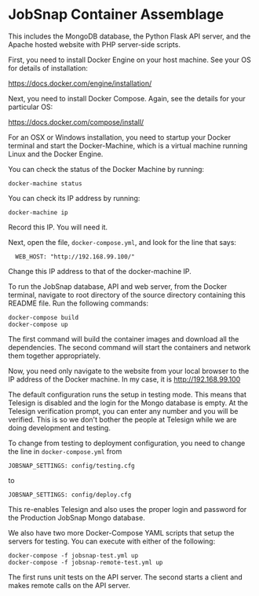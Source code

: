 # JobSnap Container Assemblage

This includes the MongoDB database, the Python Flask API server, and the Apache hosted website with PHP server-side scripts.

First, you need to install Docker Engine on your host machine.  See your OS for details of installation:

https://docs.docker.com/engine/installation/


Next, you need to install Docker Compose.  Again, see the details for your particular OS:

https://docs.docker.com/compose/install/


For an OSX or Windows installation, you need to startup your Docker terminal and start the Docker-Machine, which is a virtual machine running Linux and the Docker Engine.

You can check the status of the Docker Machine by running:

    docker-machine status

You can check its IP address by running:

    docker-machine ip

Record this IP.  You will need it.

Next, open the file, `docker-compose.yml`, and look for the line that says:

      WEB_HOST: "http://192.168.99.100/"
    
Change this IP address to that of the docker-machine IP.


To run the JobSnap database, API and web server, from the Docker terminal, navigate to root directory of the source directory containing this README file.  Run the following commands:

    docker-compose build
    docker-compose up

The first command will build the container images and download all the dependencies.  The second command will start the containers and network them together appropriately.

Now, you need only navigate to the website from your local browser to the IP address of the Docker machine.  In my case, it is http://192.168.99.100

The default configuration runs the setup in testing mode.  This means that Telesign is disabled and the login for the Mongo database is empty.  At the Telesign verification prompt, you can enter any number and you will be verified.  This is so we don't bother the people at Telesign while we are doing development and testing.

To change from testing to deployment configuration, you need to change the line in `docker-compose.yml` from

    JOBSNAP_SETTINGS: config/testing.cfg
    
to

    JOBSNAP_SETTINGS: config/deploy.cfg

This re-enables Telesign and also uses the proper login and password for the Production JobSnap Mongo database.


We also have two more Docker-Compose YAML scripts that setup the servers for testing.  You can execute with either of the following:

    docker-compose -f jobsnap-test.yml up
    docker-compose -f jobsnap-remote-test.yml up


The first runs unit tests on the API server.  The second starts a client and makes remote calls on the API server.








